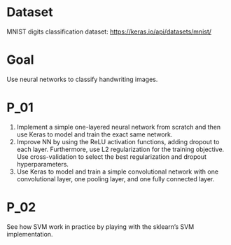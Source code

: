 # Dataset
MNIST digits classification dataset: https://keras.io/api/datasets/mnist/
# Goal
Use neural networks to classify handwriting images.
# P_01
1. Implement a simple one-layered neural network from scratch and then use Keras to model and train the exact same network.
2. Improve NN by using the ReLU activation functions, adding dropout to each layer. Furthermore, use L2 regularization for the training objective. Use cross-validation to select the best regularization and dropout hyperparameters.
3. Use Keras to model and train a simple convolutional network with one convolutional layer, one pooling layer, and one fully connected layer.
# P_02
See how SVM work in practice by playing with the sklearn’s SVM implementation.
